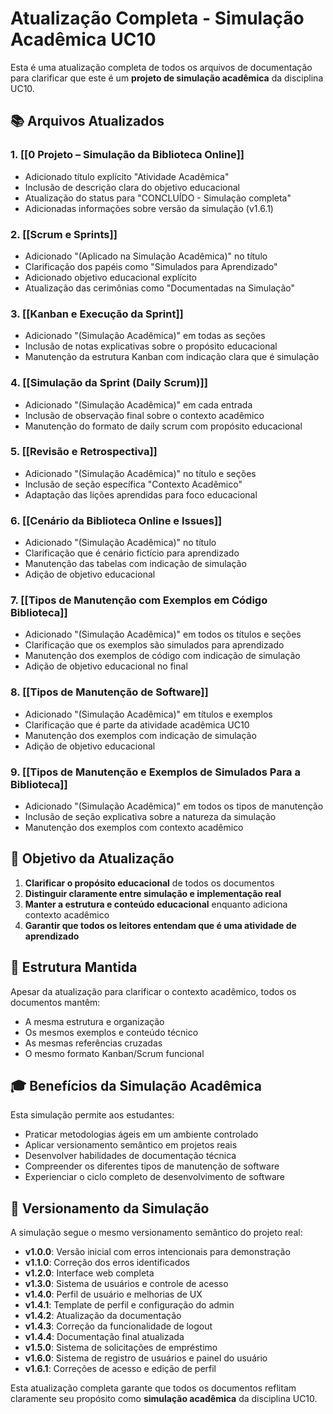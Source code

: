 # Atualização Completa - Simulação Acadêmica UC10

Esta é uma atualização completa de todos os arquivos de documentação para clarificar que este é um **projeto de simulação acadêmica** da disciplina UC10.

## 📚 Arquivos Atualizados

### 1. [[0 Projeto – Simulação da Biblioteca Online]]
- Adicionado título explícito "Atividade Acadêmica"
- Inclusão de descrição clara do objetivo educacional
- Atualização do status para "CONCLUÍDO - Simulação completa"
- Adicionadas informações sobre versão da simulação (v1.6.1)

### 2. [[Scrum e Sprints]]
- Adicionado "(Aplicado na Simulação Acadêmica)" no título
- Clarificação dos papéis como "Simulados para Aprendizado"
- Adicionado objetivo educacional explícito
- Atualização das cerimônias como "Documentadas na Simulação"

### 3. [[Kanban e Execução da Sprint]]
- Adicionado "(Simulação Acadêmica)" em todas as seções
- Inclusão de notas explicativas sobre o propósito educacional
- Manutenção da estrutura Kanban com indicação clara que é simulação

### 4. [[Simulação da Sprint (Daily Scrum)]]
- Adicionado "(Simulação Acadêmica)" em cada entrada
- Inclusão de observação final sobre o contexto acadêmico
- Manutenção do formato de daily scrum com propósito educacional

### 5. [[Revisão e Retrospectiva]]
- Adicionado "(Simulação Acadêmica)" no título e seções
- Inclusão de seção específica "Contexto Acadêmico"
- Adaptação das lições aprendidas para foco educacional

### 6. [[Cenário da Biblioteca Online e Issues]]
- Adicionado "(Simulação Acadêmica)" no título
- Clarificação que é cenário fictício para aprendizado
- Manutenção das tabelas com indicação de simulação
- Adição de objetivo educacional

### 7. [[Tipos de Manutenção com Exemplos em Código Biblioteca]]
- Adicionado "(Simulação Acadêmica)" em todos os títulos e seções
- Clarificação que os exemplos são simulados para aprendizado
- Manutenção dos exemplos de código com indicação de simulação
- Adição de objetivo educacional no final

### 8. [[Tipos de Manutenção de Software]]
- Adicionado "(Simulação Acadêmica)" em títulos e exemplos
- Clarificação que é parte da atividade acadêmica UC10
- Manutenção dos exemplos com indicação de simulação
- Adição de objetivo educacional

### 9. [[Tipos de Manutenção e Exemplos de Simulados Para a Biblioteca]]
- Adicionado "(Simulação Acadêmica)" em todos os tipos de manutenção
- Inclusão de seção explicativa sobre a natureza da simulação
- Manutenção dos exemplos com contexto acadêmico

## 🎯 Objetivo da Atualização

1. **Clarificar o propósito educacional** de todos os documentos
2. **Distinguir claramente entre simulação e implementação real**
3. **Manter a estrutura e conteúdo educacional** enquanto adiciona contexto acadêmico
4. **Garantir que todos os leitores entendam que é uma atividade de aprendizado**

## 📖 Estrutura Mantida

Apesar da atualização para clarificar o contexto acadêmico, todos os documentos mantêm:
- A mesma estrutura e organização
- Os mesmos exemplos e conteúdo técnico
- As mesmas referências cruzadas
- O mesmo formato Kanban/Scrum funcional

## 🎓 Benefícios da Simulação Acadêmica

Esta simulação permite aos estudantes:
- Praticar metodologias ágeis em um ambiente controlado
- Aplicar versionamento semântico em projetos reais
- Desenvolver habilidades de documentação técnica
- Compreender os diferentes tipos de manutenção de software
- Experienciar o ciclo completo de desenvolvimento de software

## 🔄 Versionamento da Simulação

A simulação segue o mesmo versionamento semântico do projeto real:
- **v1.0.0**: Versão inicial com erros intencionais para demonstração
- **v1.1.0**: Correção dos erros identificados
- **v1.2.0**: Interface web completa
- **v1.3.0**: Sistema de usuários e controle de acesso
- **v1.4.0**: Perfil de usuário e melhorias de UX
- **v1.4.1**: Template de perfil e configuração do admin
- **v1.4.2**: Atualização da documentação
- **v1.4.3**: Correção da funcionalidade de logout
- **v1.4.4**: Documentação final atualizada
- **v1.5.0**: Sistema de solicitações de empréstimo
- **v1.6.0**: Sistema de registro de usuários e painel do usuário
- **v1.6.1**: Correções de acesso e edição de perfil

Esta atualização completa garante que todos os documentos reflitam claramente seu propósito como **simulação acadêmica** da disciplina UC10.
